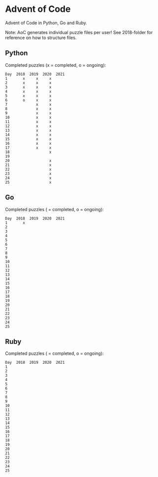 # Advent of Code
Advent of Code in Python, Go and Ruby.

Note: AoC generates individual puzzle files per user! See 2018-folder for reference on how to structure files.

## Python

Completed puzzles (x = completed, o = ongoing):

    Day  2018  2019  2020  2021
    1       x     x     x      
    2       x     x     x      
    3       x     x     x      
    4       x     x     x      
    5       x     x     x      
    6       o     x     x      
    7             x     x      
    8             x     x      
    9             x     x      
    10            x     x      
    11            x     x      
    12            x     x      
    13            x     x      
    14            x     x      
    15            x     x      
    16            x     x      
    17            x     x      
    18                  x      
    19                         
    20                  x      
    21                  x      
    22                  x      
    23                  x      
    24                  x      
    25                  x      

## Go

Completed puzzles (  = completed, o = ongoing):

    Day  2018  2019  2020  2021
    1       x                  
    2                          
    3                          
    4                          
    5                          
    6                          
    7                          
    8                          
    9                          
    10                         
    11                         
    12                         
    13                         
    14                         
    15                         
    16                         
    17                         
    18                         
    19                         
    20                         
    21                         
    22                         
    23                         
    24                         
    25                         

## Ruby

Completed puzzles (  = completed, o = ongoing):

    Day  2018  2019  2020  2021
    1                          
    2                          
    3                          
    4                          
    5                          
    6                          
    7                          
    8                          
    9                          
    10                         
    11                         
    12                         
    13                         
    14                         
    15                         
    16                         
    17                         
    18                         
    19                         
    20                         
    21                         
    22                         
    23                         
    24                         
    25                         
